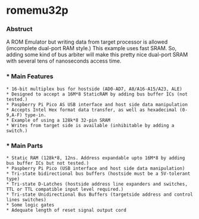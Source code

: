 # romemu32p
### Abstruct
A ROM Emulator but writing data from target processor is allowed (imcomplete dual-port RAM style.)
This example uses fast SRAM. So, adding some kind of bus arbiter will make this pretty nice dual-port SRAM with several tens of nanoseconds access time.
### * Main Features
    * 16-bit multiplex bus for hostside (AD0-AD7, A8/A16-A15/A23, ALE)
    * Designed to accept a 16M*8 StaticRAM by adding bus buffer ICs (not tested.)
    * Paspberry Pi Pico AS USB interface and host side data manipulation
    * Accepts Intel Hex format data transfer, as well as hexadecimal (0-9,A-F) type-in. 
    * Example of using a 128k*8 32-pin SRAM
    * Writes from target side is available (inhibitable by adding a switch.)
   
### * Main Parts
    * Static RAM (128k*8, 12ns. Address expandable upto 16M*8 by adding bus buffer ICs but not tested.)
    * Paspberry Pi Pico (USB interface and host side data manipulation)
    * Tri-state bidirectional bus buffers (hostside must be a 5V-tolerant type) 
    * Tri-state D-Latches (hostside address line expanders and switches, TTL or TTL compatible input level required.)
    * Tri-state Unidirectional Bus Buffers (targetside address and control lines switches)
    * Some logic gates
    * Adequate length of reset signal output cord
